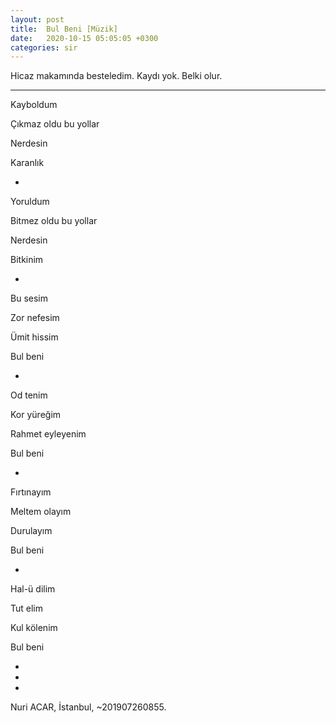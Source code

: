 ```yaml
---
layout: post
title:  Bul Beni [Müzik]
date:   2020-10-15 05:05:05 +0300
categories: sir
---
```


Hicaz makamında besteledim. Kaydı yok. Belki olur.

---

Kayboldum

Çıkmaz oldu bu yollar

Nerdesin

Karanlık

+

Yoruldum

Bitmez oldu bu yollar

Nerdesin

Bitkinim

+

Bu sesim

Zor nefesim

Ümit hissim

Bul beni

+

Od tenim

Kor yüreğim

Rahmet eyleyenim

Bul beni

+

Fırtınayım

Meltem olayım

Durulayım

Bul beni

+

Hal-ü dilim

Tut elim

Kul kölenim

Bul beni

+
+
+

Nuri ACAR, İstanbul, ~201907260855.
